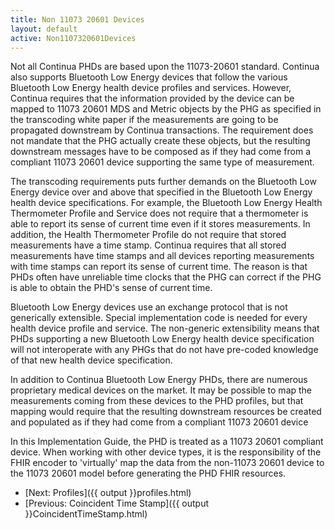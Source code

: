 ```yaml
---
title: Non 11073 20601 Devices
layout: default
active: Non1107320601Devices
---
```


Not all Continua PHDs are based upon the 11073-20601 standard. Continua also supports Bluetooth Low Energy devices that follow the various Bluetooth Low Energy health device profiles and services. However, Continua requires that the information provided by the device can be mapped to 11073 20601 MDS and Metric objects by the PHG as specified in the transcoding white paper if the measurements are going to be propagated downstream by Continua transactions. The requirement does not mandate that the PHG actually create these objects, but the resulting downstream messages have to be composed as if they had come from a compliant 11073 20601 device supporting the same type of measurement.

The transcoding requirements puts further demands on the Bluetooth Low Energy device over and above that specified in the Bluetooth Low Energy health device specifications. For example, the Bluetooth Low Energy Health Thermometer Profile and Service does not require that a thermometer is able to report its sense of current time even if it stores measurements. In addition, the Health Thermometer Profile do not require that stored measurements have a time stamp. Continua requires that all stored measurements have time stamps and all devices reporting measurements with time stamps can report its sense of current time. The reason is that PHDs often have unreliable time clocks that the PHG can correct if the PHG is able to obtain the PHD's sense of current time.

Bluetooth Low Energy devices use an exchange protocol that is not generically extensible. Special implementation code is needed for every health device profile and service. The non-generic extensibility means that PHDs supporting a new Bluetooth Low Energy health device specification will not interoperate with any PHGs that do not have pre-coded knowledge of that new health device specification.

In addition to Continua Bluetooth Low Energy PHDs, there are numerous proprietary medical devices on the market. It may be possible to map the measurements coming from these devices to the PHD profiles, but that mapping would require that the resulting downstream resources be created and populated as if they had come from a compliant 11073 20601 device

In this Implementation Guide, the PHD is treated as a 11073 20601 compliant device. When working with other device types, it is the responsibility of the FHIR encoder to 'virtually' map the data from the non-11073 20601 device to the 11073 20601 model before generating the PHD FHIR resources.

 - [Next: Profiles]({{ output }}profiles.html)
 - [Previous: Coincident Time Stamp]({{ output }}CoincidentTimeStamp.html)